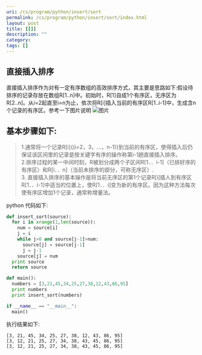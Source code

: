 ```yaml
---
uri: /cs/program/python/insert/sort
permalink: /cs/program/python/insert/sort/index.html
layout: post
title: [[]]
description: ""
category:
tags: []
---
```


## 直接插入排序


直接插入排序作为对有一定有序数组的高效排序方式，其主要是思路如下:假设待排序的记录存放在数组R[1..n]中。初始时，R[1]自成1个有序区，无序区为R[2..n]。从i=2起直至i=n为止，依次将R[i]插入当前的有序区R[1..i-1]中，生成含n个记录的有序区。参考一下图片说明
![图片](http://i.imgur.com/H0W2KL5.png)

## 基本步骤如下:

>1.通常将一个记录R[i]{(i=2，3，…，n-1)}到当前的有序区，使得插入后仍保证该区间里的记录是按关键字有序的操作称第i-1趟直接插入排序。<br/>
>2.排序过程的某一中间时刻，R被划分成两个子区间R[1．．i-1]（已排好序的有序区）和R[i．．n]（当前未排序的部分，可称无序区）.<br/>
>3. 直接插入排序的基本操作是将当前无序区的第1个记录R[i]插人到有序区R[1．．i-1]中适当的位置上，使R[1．．i]变为新的有序区。因为这种方法每次使有序区增加1个记录，通常称增量法。<br/>
>
>

python 代码如下:

```python
def insert_sort(source):
  for i in xrange(1,len(source)):
    num = source[i]
    j = i
    while j>0 and source[j-1]>num:
      source[j] = source[j-1]
      j = j-1
    source[j] = num
  print source
  return source

def main():
  numbers = [3,21,45,34,25,27,38,12,43,86,95]
  print numbers
  print insert_sort(numbers)

if __name__ == "__main__":
  main()

```

执行结果如下:


    [3, 21, 45, 34, 25, 27, 38, 12, 43, 86, 95]
    [3, 12, 21, 25, 27, 34, 38, 43, 45, 86, 95]
    [3, 12, 21, 25, 27, 34, 38, 43, 45, 86, 95]
